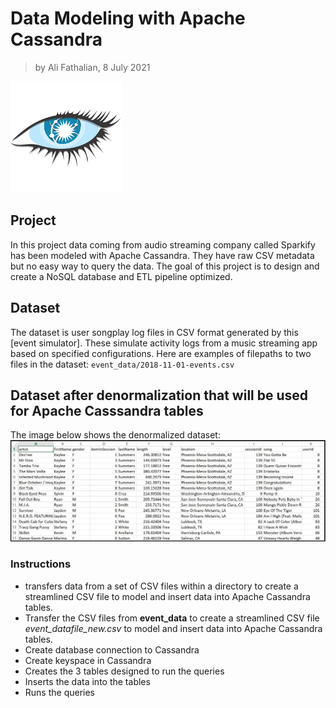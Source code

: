 # Data Modeling with Apache Cassandra
> by Ali Fathalian, 8 July 2021

![](Pics/cassandra.png)

## Project
In this project data coming from audio streaming company called Sparkify has been modeled with Apache Cassandra. They have raw CSV metadata but no easy way to query the data.
The goal of this project is to design and create a NoSQL database and ETL pipeline optimized.

## Dataset
The dataset is user songplay log files in CSV format generated by this [event simulator]. These simulate activity logs from a music streaming app based on specified configurations.
Here are examples of filepaths to two files in the dataset:
`event_data/2018-11-01-events.csv`

## Dataset after denormalization that will be used for Apache Casssandra tables
The image below shows the denormalized dataset:
![](Pics/image_event_datafile_new.jpg)

### Instructions
- transfers data from a set of CSV files within a directory to create a streamlined CSV file to model and insert data into Apache Cassandra tables.
- Transfer the CSV files from **event_data** to create a streamlined CSV file *event_datafile_new.csv* to model and insert data into Apache Cassandra tables.
- Create database connection to Cassandra 
- Create keyspace in Cassandra 
- Creates the 3 tables designed to run the queries
- Inserts the data into the tables
- Runs the queries 

